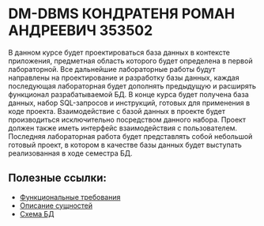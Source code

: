 # DM-DBMS КОНДРАТЕНЯ РОМАН АНДРЕЕВИЧ 353502

В данном курсе будет проектироваться база данных в контексте приложения, предметная область которого будет определена в первой лабораторной. Все дальнейшие лабораторные работы будут направлены на проектирование и  разработку базы данных, каждая последующая лабораторная будет дополнять предыдущую и расширять функционал разрабатываемой БД. 
В конце курса будет получена база данных, набор SQL-запросов и инструкций, готовых для применения в коде проекта. Взаимодействие с базой данных в проекте будет производиться исключительно посредством данного набора. Проект должен также иметь интерфейс взаимодействия с пользователем.
Последняя лабораторная работа будет представлять собой небольшой готовый проект, в котором в качестве базы данных будет выступать реализованная в ходе семестра БД.

## Полезные ссылки:

* [Функциональные требования](docs/FUNCTIONAL_REQUIRMENTS.md)
* [Описание сущностей](docs/ENTITIES_DESCRIPTION.md)
* [Схема БД](docs/DB_SCHEMA.md)
